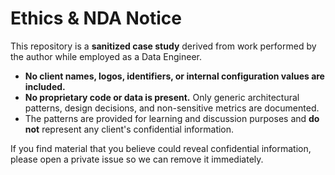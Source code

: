 # Ethics & NDA Notice

This repository is a **sanitized case study** derived from work performed by the author while employed as a Data Engineer.
- **No client names, logos, identifiers, or internal configuration values are included.**
- **No proprietary code or data is present.** Only generic architectural patterns, design decisions, and non-sensitive metrics are documented.
- The patterns are provided for learning and discussion purposes and **do not** represent any client's confidential information.

If you find material that you believe could reveal confidential information, please open a private issue so we can remove it immediately.
